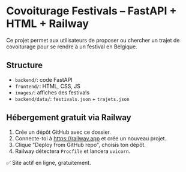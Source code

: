 # Covoiturage Festivals – FastAPI + HTML + Railway

Ce projet permet aux utilisateurs de proposer ou chercher un trajet de covoiturage pour se rendre à un festival en Belgique.

## Structure

- `backend/`: code FastAPI
- `frontend/`: HTML, CSS, JS
- `images/`: affiches des festivals
- `backend/data/`: `festivals.json` + `trajets.json`

## Hébergement gratuit via Railway

1. Crée un dépôt GitHub avec ce dossier.
2. Connecte-toi à https://railway.app et crée un nouveau projet.
3. Clique "Deploy from GitHub repo", choisis ton dépôt.
4. Railway détectera `Procfile` et lancera `uvicorn`.

✅ Site actif en ligne, gratuitement.
